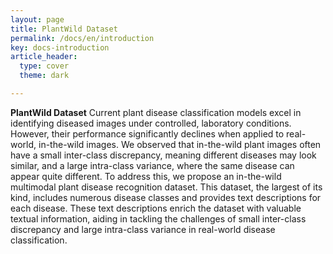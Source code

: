 ```yaml
---
layout: page
title: PlantWild Dataset
permalink: /docs/en/introduction
key: docs-introduction
article_header:
  type: cover
  theme: dark

---
```





**PlantWild Dataset** 
Current plant disease classification models excel in identifying diseased images under controlled, laboratory conditions. However, their performance significantly declines when applied to real-world, in-the-wild images. 
We observed that in-the-wild plant images often have a small inter-class discrepancy, meaning different diseases may look similar, and a large intra-class variance, where the same disease can appear quite different.
To address this, we propose an in-the-wild multimodal plant disease recognition dataset. This dataset, the largest of its kind, includes numerous disease classes and provides text descriptions for each disease. 
These text descriptions enrich the dataset with valuable textual information, aiding in tackling the challenges of small inter-class discrepancy and large intra-class variance in real-world disease classification.





